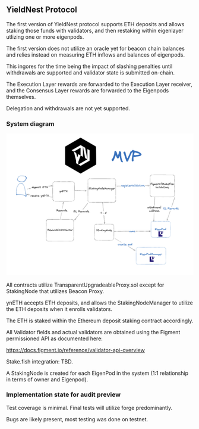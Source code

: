 ## YieldNest Protocol


The first version of YieldNest protocol supports ETH deposits and allows staking those funds with validators, and then restaking within eigenlayer utlizing one or more eigenpods.

The first version does not utilize an oracle yet for beacon chain balances and relies instead on measuring ETH inflows and balances of eigenpods.

This ingores for the time being the impact of slashing penalties until withdrawals are supported and validator state is submitted on-chain.

The Execution Layer rewards are forwarded to the Execution Layer receiver, and the Consensus Layer rewards are forwarded to the Eigenpods themselves.

Delegation and withdrawals are not yet supported.

### System diagram


![MVP-diagram](docs/YieldNest-MVP-Diagram.png "YieldNest MVP system diagram")


All contracts utilize TransparentUpgradeableProxy.sol except for StakingNode that utilizes Beacon Proxy.

ynETH accepts ETH deposits, and allows the StakingNodeManager to utilize the ETH deposits when it enrolls validators.

The ETH is staked within the Ethereum deposit staking contract accordingly.

All Validator fields and actual validators are obtained using the Figment permissioned API as documented here:

https://docs.figment.io/reference/validator-api-overview
 
 Stake.fish integration: TBD.


A StakingNode is created for each EigenPod in the system (1:1 relationship in terms of owner and Eigenpod).



### Implementation state for audit preview

Test coverage is minimal. Final tests will utilize forge predominantly.

Bugs are likely present, most testing was done on testnet.




